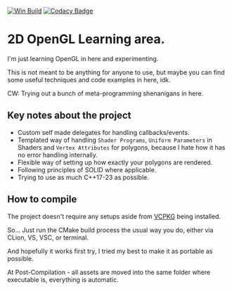 [![Win Build](https://github.com/Zly-u/OpenGL_Learnings/actions/workflows/cmake-windows-build.yml/badge.svg)](https://github.com/Zly-u/OpenGL_Learnings/actions/workflows/cmake-windows-build.yml)
[![Codacy Badge](https://app.codacy.com/project/badge/Grade/b4b3993d20714510829ce51d808f099f)](https://app.codacy.com/gh/Zly-u/OpenGL_Learnings/dashboard?utm_source=gh&utm_medium=referral&utm_content=&utm_campaign=Badge_grade)
# 2D OpenGL Learning area.

I'm just learning OpenGL in here and experimenting.

This is not meant to be anything for anyone to use, but maybe you can find some useful techniques and code examples in here, idk.

CW: Trying out a bunch of meta-programming shenanigans in here.

## Key notes about the project
* Custom self made delegates for handling callbacks/events.
* Templated way of handling `Shader Programs`, `Uniform Parameters` in Shaders and `Vertex Attributes` for polygons, because I hate how it has no error handling internally.
* Flexible way of setting up how exactly your polygons are rendered.
* Following principles of SOLID where applicable.
* Trying to use as much C++17-23 as possible.

## How to compile

The project doesn't require any setups aside from [VCPKG](https://vcpkg.io/en/) being installed.

So... Just run the CMake build process the usual way you do, either via CLion, VS, VSC, or terminal.

And hopefully it works first try, I tried my best to make it as portable as possible.

At Post-Compilation - all assets are moved into the same folder where executable is, everything is automatic.
